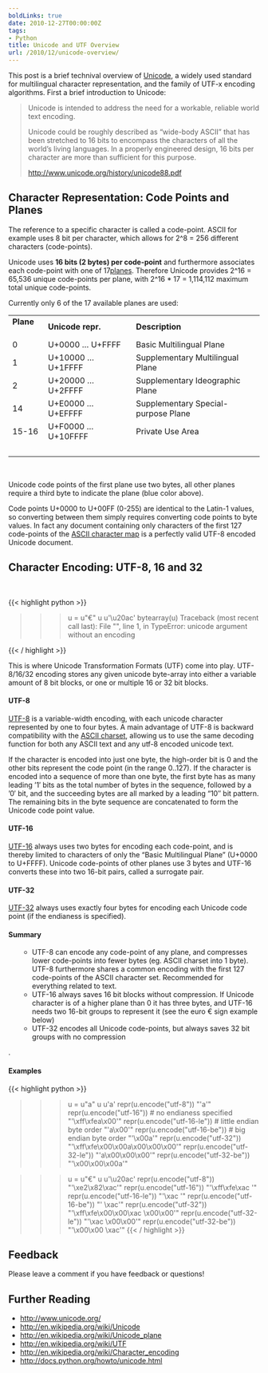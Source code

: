 ```yaml
---
boldLinks: true
date: 2010-12-27T00:00:00Z
tags:
- Python
title: Unicode and UTF Overview
url: /2010/12/unicode-overview/
---
```


<p>This post is a brief technival overview of <a href="http://en.wikipedia.org/wiki/Unicode">Unicode</a>, a widely used standard for multilingual character representation, and the family of UTF-x encoding algorithms. First a brief introduction to Unicode:</p>

<blockquote>
<p>Unicode is intended to address the need for a workable, reliable world text encoding.</p>
<p>Unicode could be roughly described as &ldquo;wide-body ASCII&rdquo; that has been stretched to 16 bits to encompass the characters of all the world&rsquo;s living languages. In a properly engineered design, 16 bits per character are more than sufficient for this purpose.</p>
<p><a href="http://www.unicode.org/history/unicode88.pdf">http://www.unicode.org/history/unicode88.pdf</a></p>
</blockquote>
<h2>Character Representation: Code Points and Planes</h2>
<p>The reference to a specific character is called a code-point. ASCII for example uses 8 bit per character, which allows for 2^8 = 256 different characters (code-points).</p>
<p>Unicode uses <strong>16 bits (2 bytes) per code-point</strong> and furthermore associates each code-point with one of 17<a href="http://en.wikipedia.org/wiki/Unicode_plane">planes</a>. Therefore Unicode provides 2^16 = 65,536 unique code-points per plane, with 2^16 * 17 = 1,114,112 maximum total unique code-points.</p>
<p>Currently only 6 of the 17 available planes are used:</p>
<table>
<tbody>
<tr>
<td><strong>Plane &nbsp;&nbsp;&nbsp;</strong></td>
<td><strong>Unicode repr.</strong></td>
<td><strong>Description</strong></td>
</tr>
<tr>
<td>0</td>
<td>U+0000 &hellip; U+FFFF</td>
<td>Basic Multilingual Plane</td>
</tr>
<tr>
<td>1</td>
<td>U+10000 &hellip; U+1FFFF</td>
<td>Supplementary Multilingual Plane</td>
</tr>
<tr>
<td>2</td>
<td>U+20000 &hellip; U+2FFFF</td>
<td>Supplementary Ideographic Plane</td>
</tr>
<tr>
<td>14</td>
<td>U+E0000 &hellip; U+EFFFF</td>
<td>Supplementary Special-purpose Plane</td>
</tr>
<tr>
<td>15-16</td>
<td>U+F0000 &hellip; U+10FFFF&nbsp;&nbsp;&nbsp;</td>
<td>Private Use Area</td>
</tr>
<tr>
<td>&nbsp;</td>
<td>&nbsp;</td>
</tr>
</tbody>
</table>
<div>&nbsp;</div>
<p>Unicode code points of the first plane use two bytes, all other planes require a third byte to indicate the plane (blue color above).</p>
<p>Code points U+0000 to U+00FF (0-255) are identical to the Latin-1 values, so converting between them simply requires converting code points to byte values. In fact any document containing only characters of the first 127 code-points of the <a href="http://www.asciitable.com/">ASCII character map</a> is a perfectly valid UTF-8 encoded Unicode document.</p>
<h2>Character Encoding: UTF-8, 16 and 32</h2>
<p>&nbsp;</p>

{{< highlight python >}}
>>> u = u"€"
>>> u
u'\u20ac'
>>> bytearray(u)
Traceback (most recent call last):
  File "", line 1, in
TypeError: unicode argument without an encoding
>>>
{{< / highlight >}}


<p>This is where Unicode Transformation Formats (UTF) come into play. UTF-8/16/32 encoding stores any given unicode byte-array into either a variable amount of 8 bit blocks, or one or multiple 16 or 32 bit blocks.</p>
<h4>UTF-8</h4>
<p><a href="http://en.wikipedia.org/wiki/UTF-8">UTF-8</a> is a variable-width encoding, with each unicode character represented by one to four bytes. A main advantage of UTF-8 is backward compatibility with the <a href="http://www.asciitable.com/">ASCII charset</a>, allowing us to use the same decoding function for both any ASCII text and any utf-8 encoded unicode text.</p>
<p>If the character is encoded into just one byte, the high-order bit is 0 and the other bits represent the code point (in the range 0..127). If the character is encoded into a sequence of more than one byte, the first byte has as many leading &rsquo;1&prime; bits as the total number of bytes in the sequence, followed by a &rsquo;0&prime; bit, and the succeeding bytes are all marked by a leading &ldquo;10&Prime; bit pattern. The remaining bits in the byte sequence are concatenated to form the Unicode code point value.</p>
<h4>UTF-16</h4>
<p><a href="http://en.wikipedia.org/wiki/UTF-16">UTF-16</a> always uses two bytes for encoding each code-point, and is thereby limited to characters of only the &ldquo;Basic Multilingual Plane&rdquo; (U+0000 to U+FFFF). Unicode code-points of other planes use 3 bytes and UTF-16 converts these into two 16-bit pairs, called a surrogate pair.</p>
<h4>UTF-32</h4>
<p><a href="http://en.wikipedia.org/wiki/UTF-32">UTF-32</a> always uses exactly four bytes for encoding each Unicode code point (if the endianess is specified).</p>
<h4>Summary</h4>
<ul>
<ul>
<li>UTF-8 can encode any code-point of any plane, and compresses lower code-points into fewer bytes (eg. ASCII charset into 1 byte). UTF-8 furthermore shares a common encoding with the first 127 code-points of the ASCII character set. Recommended for everything related to text.</li>
<li>UTF-16 always saves 16 bit blocks without compression. If Unicode character is of a higher plane than 0 it has three bytes, and UTF-16 needs two 16-bit groups to represent it (see the euro &euro; sign example below)</li>
<li>UTF-32 encodes all Unicode code-points, but always saves 32 bit groups with no compression</li>
</ul>
</ul>
<p>.</p>
<h4>Examples</h4>

{{< highlight python >}}
>>> u = u"a"
>>> u
u'a'
>>> repr(u.encode("utf-8"))
"'a'"
>>> repr(u.encode("utf-16"))    # no endianess specified
"'\\xff\\xfea\\x00'"
>>> repr(u.encode("utf-16-le")) # little endian byte order
"'a\\x00'"
>>> repr(u.encode("utf-16-be")) # big endian byte order
"'\\x00a'"
>>> repr(u.encode("utf-32"))
"'\\xff\\xfe\\x00\\x00a\\x00\\x00\\x00'"
>>> repr(u.encode("utf-32-le"))
"'a\\x00\\x00\\x00'"
>>> repr(u.encode("utf-32-be"))
"'\\x00\\x00\\x00a'"

>>> u = u"€"
>>> u
u'\u20ac'
>>> repr(u.encode("utf-8"))
"'\\xe2\\x82\\xac'"
>>> repr(u.encode("utf-16"))
"'\\xff\\xfe\\xac '"
>>> repr(u.encode("utf-16-le"))
"'\\xac '"
>>> repr(u.encode("utf-16-be"))
"' \\xac'"
>>> repr(u.encode("utf-32"))
"'\\xff\\xfe\\x00\\x00\\xac \\x00\\x00'"
>>> repr(u.encode("utf-32-le"))
"'\\xac \\x00\\x00'"
>>> repr(u.encode("utf-32-be"))
"'\\x00\\x00 \\xac'"
{{< / highlight >}}


<div>
<h2>Feedback</h2>
<p>Please leave a comment if you have feedback or questions!</p>
</div>
<h2>Further Reading</h2>
<ul>
<li><a href="http://www.unicode.org/">http://www.unicode.org/</a></li>
<li><a href="http://en.wikipedia.org/wiki/Unicode">http://en.wikipedia.org/wiki/Unicode</a></li>
<li><a href="http://en.wikipedia.org/wiki/Unicode_plane">http://en.wikipedia.org/wiki/Unicode_plane</a></li>
<li><a href="http://en.wikipedia.org/wiki/UTF">http://en.wikipedia.org/wiki/UTF</a></li>
<li><a href="http://en.wikipedia.org/wiki/Character_encoding">http://en.wikipedia.org/wiki/Character_encoding</a></li>
<li><a href="http://docs.python.org/howto/unicode.html">http://docs.python.org/howto/unicode.html</a></li>
</ul>
